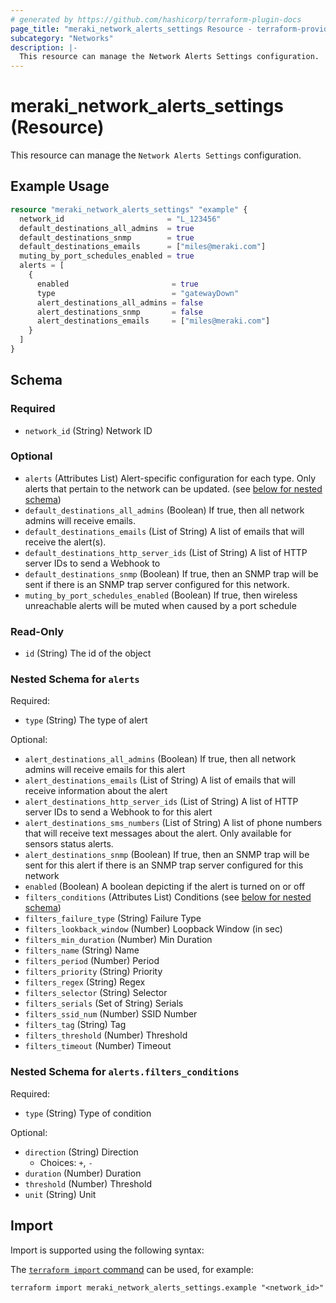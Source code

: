 ```yaml
---
# generated by https://github.com/hashicorp/terraform-plugin-docs
page_title: "meraki_network_alerts_settings Resource - terraform-provider-meraki"
subcategory: "Networks"
description: |-
  This resource can manage the Network Alerts Settings configuration.
---
```


# meraki_network_alerts_settings (Resource)

This resource can manage the `Network Alerts Settings` configuration.

## Example Usage

```terraform
resource "meraki_network_alerts_settings" "example" {
  network_id                       = "L_123456"
  default_destinations_all_admins  = true
  default_destinations_snmp        = true
  default_destinations_emails      = ["miles@meraki.com"]
  muting_by_port_schedules_enabled = true
  alerts = [
    {
      enabled                       = true
      type                          = "gatewayDown"
      alert_destinations_all_admins = false
      alert_destinations_snmp       = false
      alert_destinations_emails     = ["miles@meraki.com"]
    }
  ]
}
```

<!-- schema generated by tfplugindocs -->
## Schema

### Required

- `network_id` (String) Network ID

### Optional

- `alerts` (Attributes List) Alert-specific configuration for each type. Only alerts that pertain to the network can be updated. (see [below for nested schema](#nestedatt--alerts))
- `default_destinations_all_admins` (Boolean) If true, then all network admins will receive emails.
- `default_destinations_emails` (List of String) A list of emails that will receive the alert(s).
- `default_destinations_http_server_ids` (List of String) A list of HTTP server IDs to send a Webhook to
- `default_destinations_snmp` (Boolean) If true, then an SNMP trap will be sent if there is an SNMP trap server configured for this network.
- `muting_by_port_schedules_enabled` (Boolean) If true, then wireless unreachable alerts will be muted when caused by a port schedule

### Read-Only

- `id` (String) The id of the object

<a id="nestedatt--alerts"></a>
### Nested Schema for `alerts`

Required:

- `type` (String) The type of alert

Optional:

- `alert_destinations_all_admins` (Boolean) If true, then all network admins will receive emails for this alert
- `alert_destinations_emails` (List of String) A list of emails that will receive information about the alert
- `alert_destinations_http_server_ids` (List of String) A list of HTTP server IDs to send a Webhook to for this alert
- `alert_destinations_sms_numbers` (List of String) A list of phone numbers that will receive text messages about the alert. Only available for sensors status alerts.
- `alert_destinations_snmp` (Boolean) If true, then an SNMP trap will be sent for this alert if there is an SNMP trap server configured for this network
- `enabled` (Boolean) A boolean depicting if the alert is turned on or off
- `filters_conditions` (Attributes List) Conditions (see [below for nested schema](#nestedatt--alerts--filters_conditions))
- `filters_failure_type` (String) Failure Type
- `filters_lookback_window` (Number) Loopback Window (in sec)
- `filters_min_duration` (Number) Min Duration
- `filters_name` (String) Name
- `filters_period` (Number) Period
- `filters_priority` (String) Priority
- `filters_regex` (String) Regex
- `filters_selector` (String) Selector
- `filters_serials` (Set of String) Serials
- `filters_ssid_num` (Number) SSID Number
- `filters_tag` (String) Tag
- `filters_threshold` (Number) Threshold
- `filters_timeout` (Number) Timeout

<a id="nestedatt--alerts--filters_conditions"></a>
### Nested Schema for `alerts.filters_conditions`

Required:

- `type` (String) Type of condition

Optional:

- `direction` (String) Direction
  - Choices: `+`, `-`
- `duration` (Number) Duration
- `threshold` (Number) Threshold
- `unit` (String) Unit

## Import

Import is supported using the following syntax:

The [`terraform import` command](https://developer.hashicorp.com/terraform/cli/commands/import) can be used, for example:

```shell
terraform import meraki_network_alerts_settings.example "<network_id>"
```
